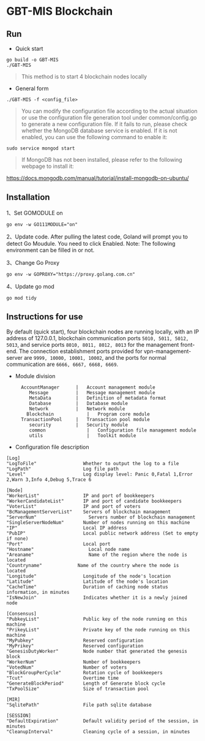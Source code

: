 # GBT-MIS Blockchain
## Run

  -  Quick start

  ```shell script
  go build -o GBT-MIS
  ./GBT-MIS
  ```
  >This method is to start 4 blockchain nodes locally

   -  General form

  ```shell script
  ./GBT-MIS -f <config_file>
  ```

  >You can modify the configuration file according to the actual situation or use the configuration file generation tool under common/config.go to generate a new configuration file. If it fails to run, please check whether the MongoDB database service is enabled. If it is not enabled, you can use the following command to enable it:                                                                                                                                      

  ```shell script
  sudo service mongod start
  ```

  >If MongoDB has not been installed, please refer to the following webpage to install it:                                                                                                                                       

  <https://docs.mongodb.com/manual/tutorial/install-mongodb-on-ubuntu/>


## Installation
1、Set GOMODULE on

```shell
go env -w GO111MODULE="on"
```

2、Update code. After pulling the latest code, Goland will prompt you to detect Go Moudule. You need to click Enabled. Note: The following environment can be filled in or not.

3、Change Go Proxy

```shell
go env -w GOPROXY="https://proxy.golang.com.cn"
```

4、Update go mod

  ```shell script
  go mod tidy
  ```

## Instructions for use

  By default (quick start), four blockchain nodes are running locally, with an IP address of 127.0.0.1, blockchain communication ports `5010, 5011, 5012, 5013`, and service ports `8010, 8011, 8012, 8013` for the management front-end.
  The connection establishment ports provided for vpn-management-server are `9999, 10000, 10001, 10002`, and the ports for normal communication are `6666, 6667, 6668, 6669`.

- Module division

  ```textmate
    AccountManager		|	Account management module
       Message			|	Message management module
       MetaData			|	Definition of metadata format
       Database			|	Database module
       Network			|	Network module
      Blockchain			|	Program core module
    TransactionPool		|	Transaction pool module
       security			|	Security module
       common				|	Configuration file management module
       utils		    	|	Toolkit module
  ```

-  Configuration file description

  ```textmate
  [Log]
  "LogToFile"                 Whether to output the log to a file   
  "LogPath"                   Log file path
  "Level"                     Log display level: Panic 0,Fatal 1,Error 2,Warn 3,Info 4,Debug 5,Trace 6
  
  [Node]
  "WorkerList"                IP and port of bookkeepers
  "WorkerCandidateList"       IP and port of candidate bookkeepers
  "VoterList"                 IP and port of voters
  "BcManagementServerList"    Servers of blockchain management
  "ServerNum"	              	Servers number of blockchain management
  "SingleServerNodeNum"       Number of nodes running on this machine
  "IP"                        Local IP address
  "PubIP"                     Local public network address (Set to empty if none)
  "Port"                      Local port
  "Hostname"		          	Local node name
  "Areaname"		          	Name of the region where the node is located
  "Countryname"		        Name of the country where the node is located
  "Longitude"                 Longitude of the node's location
  "Latitude"                  Latitude of the node's location
  "CacheTime"                 Duration of caching node status information, in minutes
  "IsNewJoin"                 Indicates whether it is a newly joined node
  
  [Consensus] 
  "PubkeyList"                Public key of the node running on this machine
  "PrikeyList"                Private key of the node running on this machine
  "MyPubkey"                  Reserved configuration
  "MyPrikey"                  Reserved configuration
  "GenesisDutyWorker"         Node number that generated the genesis block
  "WorkerNum"                 Number of bookkeepers
  "VotedNum"                  Number of voters
  "BlockGroupPerCycle"        Rotation cycle of bookkeepers
  "Tcut"                      Overtime time
  "GenerateBlockPeriod"       Length of Generate block cycle
  "TxPoolSize"                Size of transaction pool
  
  [MIR]
  "SqlitePath"                File path sqlite database
  
  [SESSION]
  "DefaultExpiration"         Default validity period of the session, in minutes
  "CleanupInterval"           Cleaning cycle of a session, in minutes
  ```